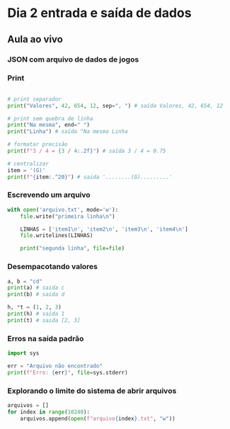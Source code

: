 # Dia 2 entrada e saída de dados

## Aula ao vivo

### JSON com arquivo de dados de jogos

### Print

```py

# print separador
print("Valores", 42, 654, 12, sep=", ") # saída Valores, 42, 654, 12

# print sem quebra de linha
print("Na mesma", end=" ")
print("Linha") # saída "Na mesma Linha

# formatar precisão
print(f"3 / 4 = {3 / 4:.2f}") # saída 3 / 4 = 0.75

# centralizar
item = '(G)'
print(f"{item:.^20}") # saida '........(G).........'
```

### Escrevendo um arquivo

```py
with open('arquivo.txt', mode='w'):
    file.write("primeira linha\n")

    LINHAS = ['item1\n', 'item2\n', 'item3\n', 'item4\n']
    file.writelines(LINHAS)

    print("segunda linha", file=file)
```

### Desempacotando valores

```py
a, b = "cd"
print(a) # saida c
print(b) # saida d

h, *t = (1, 2, 3)
print(h) # saida 1
print(t) # saida [2, 3]
```

### Erros na saída padrão

```py
import sys

err = "Arquivo não encontrado"
print(f"Erro: {err}", file=sys.stderr)
```

### Explorando o limite do sistema de abrir arquivos

```py
arquivos = []
for index in range(10240):
    arquivos.append(open(f"arquivo{index}.txt", "w"))
```